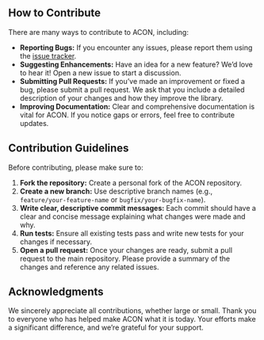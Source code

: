 ## How to Contribute

There are many ways to contribute to ACON, including:
- **Reporting Bugs:** If you encounter any issues, please report them using the [issue tracker](link-to-issue-tracker).
- **Suggesting Enhancements:** Have an idea for a new feature? We’d love to hear it! Open a new issue to start a discussion.
- **Submitting Pull Requests:** If you’ve made an improvement or fixed a bug, please submit a pull request. We ask that you include a detailed description of your changes and how they improve the library.
- **Improving Documentation:** Clear and comprehensive documentation is vital for ACON. If you notice gaps or errors, feel free to contribute updates.

## Contribution Guidelines

Before contributing, please make sure to:

1. **Fork the repository:** Create a personal fork of the ACON repository.
2. **Create a new branch:** Use descriptive branch names (e.g., `feature/your-feature-name` or `bugfix/your-bugfix-name`).
3. **Write clear, descriptive commit messages:** Each commit should have a clear and concise message explaining what changes were made and why.
4. **Run tests:** Ensure all existing tests pass and write new tests for your changes if necessary.
5. **Open a pull request:** Once your changes are ready, submit a pull request to the main repository. Please provide a summary of the changes and reference any related issues.

## Acknowledgments

We sincerely appreciate all contributions, whether large or small. Thank you to everyone who has helped make ACON what it is today. Your efforts make a significant difference, and we’re grateful for your support.
